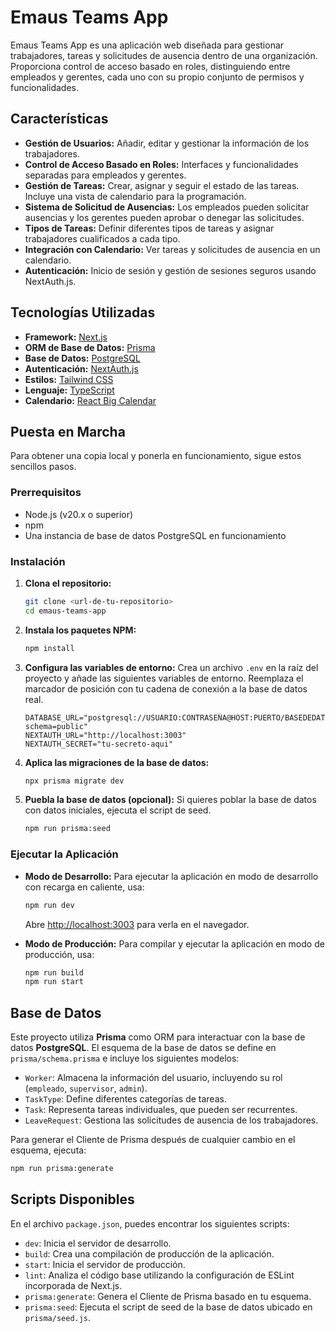 # Emaus Teams App

Emaus Teams App es una aplicación web diseñada para gestionar trabajadores, tareas y solicitudes de ausencia dentro de una organización. Proporciona control de acceso basado en roles, distinguiendo entre empleados y gerentes, cada uno con su propio conjunto de permisos y funcionalidades.

## Características

- **Gestión de Usuarios:** Añadir, editar y gestionar la información de los trabajadores.
- **Control de Acceso Basado en Roles:** Interfaces y funcionalidades separadas para empleados y gerentes.
- **Gestión de Tareas:** Crear, asignar y seguir el estado de las tareas. Incluye una vista de calendario para la programación.
- **Sistema de Solicitud de Ausencias:** Los empleados pueden solicitar ausencias y los gerentes pueden aprobar o denegar las solicitudes.
- **Tipos de Tareas:** Definir diferentes tipos de tareas y asignar trabajadores cualificados a cada tipo.
- **Integración con Calendario:** Ver tareas y solicitudes de ausencia en un calendario.
- **Autenticación:** Inicio de sesión y gestión de sesiones seguros usando NextAuth.js.

## Tecnologías Utilizadas

- **Framework:** [Next.js](https://nextjs.org/)
- **ORM de Base de Datos:** [Prisma](https://www.prisma.io/)
- **Base de Datos:** [PostgreSQL](https://www.postgresql.org/)
- **Autenticación:** [NextAuth.js](https://next-auth.js.org/)
- **Estilos:** [Tailwind CSS](https://tailwindcss.com/)
- **Lenguaje:** [TypeScript](https://www.typescriptlang.org/)
- **Calendario:** [React Big Calendar](https://jquense.github.io/react-big-calendar/)

## Puesta en Marcha

Para obtener una copia local y ponerla en funcionamiento, sigue estos sencillos pasos.

### Prerrequisitos

- Node.js (v20.x o superior)
- npm
- Una instancia de base de datos PostgreSQL en funcionamiento

### Instalación

1. **Clona el repositorio:**
   ```sh
   git clone <url-de-tu-repositorio>
   cd emaus-teams-app
   ```

2. **Instala los paquetes NPM:**
   ```sh
   npm install
   ```

3. **Configura las variables de entorno:**
   Crea un archivo `.env` en la raíz del proyecto y añade las siguientes variables de entorno. Reemplaza el marcador de posición con tu cadena de conexión a la base de datos real.

   ```env
   DATABASE_URL="postgresql://USUARIO:CONTRASEÑA@HOST:PUERTO/BASEDEDATOS?schema=public"
   NEXTAUTH_URL="http://localhost:3003"
   NEXTAUTH_SECRET="tu-secreto-aqui"
   ```

4. **Aplica las migraciones de la base de datos:**
   ```sh
   npx prisma migrate dev
   ```

5. **Puebla la base de datos (opcional):**
   Si quieres poblar la base de datos con datos iniciales, ejecuta el script de seed.
   ```sh
   npm run prisma:seed
   ```

### Ejecutar la Aplicación

- **Modo de Desarrollo:**
  Para ejecutar la aplicación en modo de desarrollo con recarga en caliente, usa:
  ```sh
  npm run dev
  ```
  Abre [http://localhost:3003](http://localhost:3003) para verla en el navegador.

- **Modo de Producción:**
  Para compilar y ejecutar la aplicación en modo de producción, usa:
  ```sh
  npm run build
  npm run start
  ```

## Base de Datos

Este proyecto utiliza **Prisma** como ORM para interactuar con la base de datos **PostgreSQL**. El esquema de la base de datos se define en `prisma/schema.prisma` e incluye los siguientes modelos:

- `Worker`: Almacena la información del usuario, incluyendo su rol (`empleado`, `supervisor`, `admin`).
- `TaskType`: Define diferentes categorías de tareas.
- `Task`: Representa tareas individuales, que pueden ser recurrentes.
- `LeaveRequest`: Gestiona las solicitudes de ausencia de los trabajadores.

Para generar el Cliente de Prisma después de cualquier cambio en el esquema, ejecuta:
```sh
npm run prisma:generate
```

## Scripts Disponibles

En el archivo `package.json`, puedes encontrar los siguientes scripts:

- `dev`: Inicia el servidor de desarrollo.
- `build`: Crea una compilación de producción de la aplicación.
- `start`: Inicia el servidor de producción.
- `lint`: Analiza el código base utilizando la configuración de ESLint incorporada de Next.js.
- `prisma:generate`: Genera el Cliente de Prisma basado en tu esquema.
- `prisma:seed`: Ejecuta el script de seed de la base de datos ubicado en `prisma/seed.js`.
